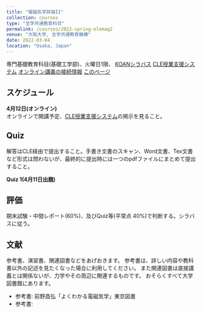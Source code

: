 ```yaml
---
title: "電磁気学詳論II"
collection: courses
type: "全学共通教育科目"
permalink: /courses/2022-spring-elemag2
venue: "大阪大学, 全学共通教育機構"
date: 2022-03-04
location: "Osaka, Japan"
---
```


専門基礎教育科目(基礎工学部)、火曜日1限、
[KOANシラバス]()
[CLE授業支援システム]()
[オンライン講義の接続情報]()
[このページ]()


スケジュール
----------
**4月12日(オンライン)**  
オンラインで開講予定、[CLE授業支援システム]()の掲示を見ること。  


Quiz
----

解答はCLE経由で提出すること。手書き文書のスキャン、Word文書、Tex文書など形式は問わないが、最終的に提出時には一つのpdfファイルにまとめて提出すること。

**Quiz 1(4月11日出題)**


評価
-----
期末試験・中間レポート(60%)、及びQuiz等(平常点 40%)で判断する。シラバスに従う。


文献
-----
参考書、演習書、関連図書などをあげおきます。
参考書は、詳しい内容や教科書以外の記述を見たくなった場合に利用してください。
また関連図書は直接講義とは関係ないが、力学やその周辺に関連するものです。
おそらくすべて大学図書館にあります。
* 参考書: 前野昌弘「よくわかる電磁気学」東京図書
* 参考書: 
